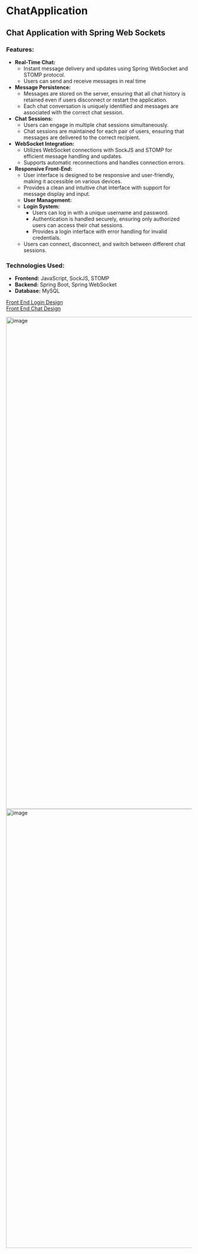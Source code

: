 # ChatApplication

## Chat Application with Spring Web Sockets
### Features:
- **Real-Time Chat:** 
  - Instant message delivery and updates using Spring WebSocket and STOMP protocol.
  - Users can send and receive messages in real time
- **Message Persistence:**
  - Messages are stored on the server, ensuring that all chat history is retained even if users disconnect or restart the application.
  - Each chat conversation is uniquely identified and messages are associated with the correct chat session.
- **Chat Sessions:**
  - Users can engage in multiple chat sessions simultaneously.
  - Chat sessions are maintained for each pair of users, ensuring that messages are delivered to the correct recipient.
- **WebSocket Integration:**
  - Utilizes WebSocket connections with SockJS and STOMP for efficient message handling and updates.
  - Supports automatic reconnections and handles connection errors.
- **Responsive Front-End:**
  - User interface is designed to be responsive and user-friendly, making it accessible on various devices.
  - Provides a clean and intuitive chat interface with support for message display and input.
  - **User Management:**
  - **Login System:**
    - Users can log in with a unique username and password.
    - Authentication is handled securely, ensuring only authorized users can access their chat sessions.
    - Provides a login interface with error handling for invalid credentials.
  - Users can connect, disconnect, and switch between different chat sessions.

### Technologies Used:
- **Frontend:** JavaScript, SockJS, STOMP
- **Backend:** Spring Boot, Spring WebSocket
- **Database:** MySQL

[Front End Login Design](https://codepen.io/Gogila-_/pen/VwJYqxB)  
[Front End Chat Design](https://codepen.io/ThomasDaubenton/pen/QMqaBN)


<img width="1335" alt="image" src="https://github.com/user-attachments/assets/910aa7e0-cb30-4303-a42b-54a00e525a29">

<img width="1191" alt="image" src="https://github.com/user-attachments/assets/e56a7467-2753-4cc8-a366-363629d5fee2">



